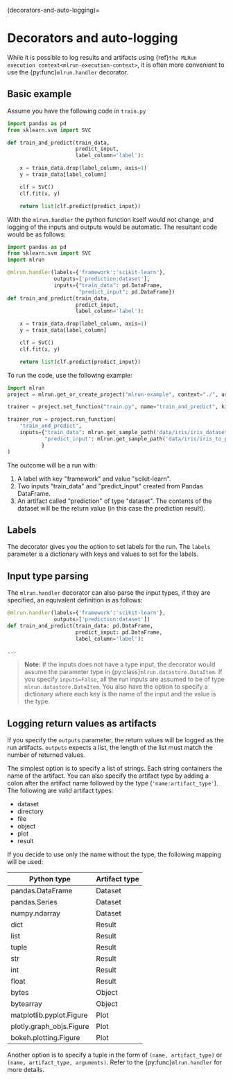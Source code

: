 (decorators-and-auto-logging)=
# Decorators and auto-logging

While it is possible to log results and artifacts using {ref}`the MLRun execution context<mlrun-execution-context>`, it is often more convenient to use the {py:func}`mlrun.handler` decorator.

## Basic example

Assume you have the following code in `train.py`

``` python
import pandas as pd
from sklearn.svm import SVC

def train_and_predict(train_data,
                      predict_input,
                      label_column='label'):

    x = train_data.drop(label_column, axis=1)
    y = train_data[label_column]

    clf = SVC()
    clf.fit(x, y)

    return list(clf.predict(predict_input))
```

With the `mlrun.handler` the python function itself would not change, and logging of the inputs and outputs would be automatic. The resultant code would be as follows:

``` python
import pandas as pd
from sklearn.svm import SVC
import mlrun

@mlrun.handler(labels={'framework':'scikit-learn'},
               outputs=['prediction:dataset'],
               inputs={"train_data": pd.DataFrame,
                       "predict_input": pd.DataFrame})
def train_and_predict(train_data,
                      predict_input,
                      label_column='label'):

    x = train_data.drop(label_column, axis=1)
    y = train_data[label_column]

    clf = SVC()
    clf.fit(x, y)

    return list(clf.predict(predict_input))
```

To run the code, use the following example:

``` python
import mlrun
project = mlrun.get_or_create_project("mlrun-example", context="./", user_project=True)

trainer = project.set_function("train.py", name="train_and_predict", kind="job", image="mlrun/mlrun", handler="train_and_predict")

trainer_run = project.run_function(
    "train_and_predict", 
    inputs={"train_data": mlrun.get_sample_path('data/iris/iris_dataset.csv'),
            "predict_input": mlrun.get_sample_path('data/iris/iris_to_predict.csv')
           }
)
```

The outcome will be a run with:
1. A label with key "framework" and value "scikit-learn".
2. Two inputs "train_data" and "predict_input" created from Pandas DataFrame.
3. An artifact called "prediction" of type "dataset". The contents of the dataset will be the return value (in this case the prediction result).

## Labels

The decorator gives you the option to set labels for the run. The `labels` parameter is a dictionary with keys and values to set for the labels.

## Input type parsing

The `mlrun.handler` decorator can also parse the input types, if they are specified, an equivalent definition is as follows:

``` python
@mlrun.handler(labels={'framework':'scikit-learn'},
               outputs=['prediction:dataset'])
def train_and_predict(train_data: pd.DataFrame,
                      predict_input: pd.DataFrame,
                      label_column='label'):

...
```

> **Note:** If the inputs does not have a type input, the decorator would assume the parameter type in {py:class}`mlrun.datastore.DataItem`. If you specify `inputs=False`, all the run inputs are assumed to be of type `mlrun.datastore.DataItem`. You also have the option to specify a dictionary where each key is the name of the input and the value is the type.

## Logging return values as artifacts

If you specify the `outputs` parameter, the return values will be logged as the run artifacts. `outputs` expects a list, the length of the list must match the number of returned values.

The simplest option is to specify a list of strings. Each string containers the name of the artifact. You can also specify the artifact type by adding a colon after the artifact name followed by the type (`'name:artifact_type'`). The following are valid artifact types:

- dataset
- directory
- file
- object
- plot
- result

If you decide to use only the name without the type, the following mapping will be used:

| Python type              | Artifact type |
|--------------------------|---------------|
| pandas.DataFrame         | Dataset       |
| pandas.Series            | Dataset       |
| numpy.ndarray            | Dataset       |
| dict                     | Result        |
| list                     | Result        |
| tuple                    | Result        |
| str                      | Result        |
| int                      | Result        |
| float                    | Result        |
| bytes                    | Object        |
| bytearray                | Object        |
| matplotlib.pyplot.Figure | Plot          |
| plotly.graph_objs.Figure | Plot          |
| bokeh.plotting.Figure    | Plot          |


Another option is to specify a tuple in the form of `(name, artifact_type)` or `(name, artifact_type, arguments)`. Refer to the {py:func}`mlrun.handler` for more details.

